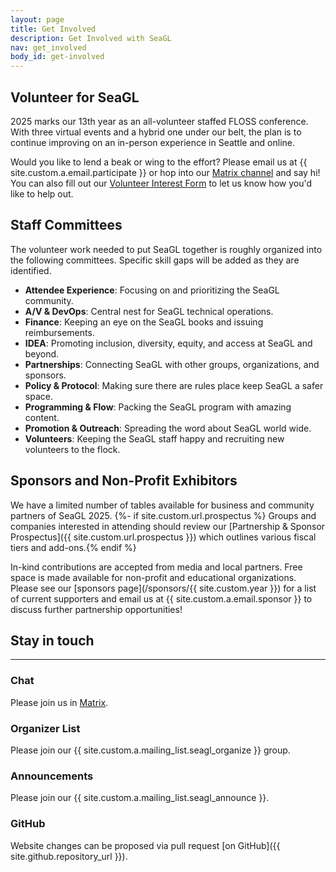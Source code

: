 ```yaml
---
layout: page
title: Get Involved
description: Get Involved with SeaGL
nav: get_involved
body_id: get-involved
---
```


<div class="row"><div class="col-md-8" markdown="1">

## Volunteer for SeaGL

2025 marks our 13th year as an all-volunteer staffed FLOSS conference.
With three virtual events and a hybrid one under our belt, the plan is to continue improving on an in-person experience in Seattle and online.

Would you like to lend a beak or wing to the effort?
Please email us at {{ site.custom.a.email.participate }} or hop into our [Matrix channel](https://matrix.to/#/#SeaGL:seagl.org "Link directly to SeaGL Matrix channel") and say hi!
You can also fill out our [Volunteer Interest Form](/volunteer) to let us know how you'd like to help out.

## Staff Committees

The volunteer work needed to put SeaGL together is roughly organized into the following committees. Specific skill gaps will be added as they are identified.

- **Attendee Experience**: Focusing on and prioritizing the SeaGL community.
- **A/V & DevOps**: Central nest for SeaGL technical operations.
- **Finance**: Keeping an eye on the SeaGL books and issuing reimbursements.
- **IDEA**: Promoting inclusion, diversity, equity, and access at SeaGL and beyond.
- **Partnerships**: Connecting SeaGL with other groups, organizations, and sponsors.
- **Policy & Protocol**: Making sure there are rules place keep SeaGL a safer space.
- **Programming & Flow**: Packing the SeaGL program with amazing content.
- **Promotion & Outreach**: Spreading the word about SeaGL world wide.
- **Volunteers**: Keeping the SeaGL staff happy and recruiting new volunteers to the flock.

## Sponsors and Non-Profit Exhibitors

We have a limited number of tables available for business and community partners of SeaGL 2025.
{%- if site.custom.url.prospectus %} Groups and companies interested in attending should review our [Partnership & Sponsor Prospectus]({{ site.custom.url.prospectus }}) which outlines various fiscal tiers and add-ons.{% endif %}

In-kind contributions are accepted from media and local partners.
Free space is made available for non-profit and educational organizations.
Please see our [sponsors page](/sponsors/{{ site.custom.year }}) for a list of current supporters and email us at {{ site.custom.a.email.sponsor }} to discuss further partnership opportunities!

</div><div class="col-md-4" markdown="1">

## Stay in touch

---

### Chat

Please join us in [Matrix](/meet).

### Organizer List

Please join our {{ site.custom.a.mailing_list.seagl_organize }} group.

### Announcements

Please join our {{ site.custom.a.mailing_list.seagl_announce }}.

### GitHub

Website changes can be proposed via pull request [on GitHub]({{ site.github.repository_url }}).

</div></div>
